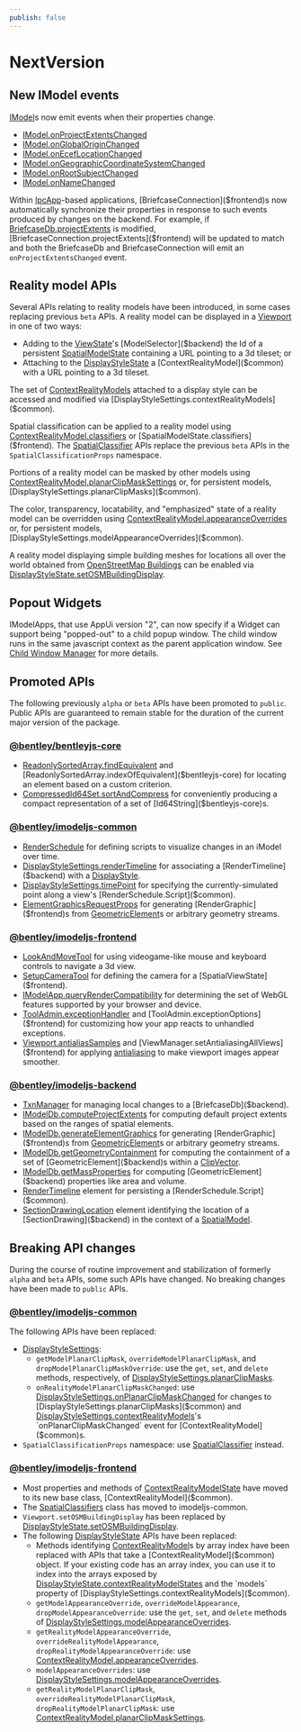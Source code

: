 ```yaml
---
publish: false
---
```

# NextVersion

## New IModel events

[IModel]($common)s now emit events when their properties change.

* [IModel.onProjectExtentsChanged]($common)
* [IModel.onGlobalOriginChanged]($common)
* [IModel.onEcefLocationChanged]($common)
* [IModel.onGeographicCoordinateSystemChanged]($common)
* [IModel.onRootSubjectChanged]($common)
* [IModel.onNameChanged]($common)

Within [IpcApp]($frontend)-based applications, [BriefcaseConnection]($frontend)s now automatically synchronize their properties in response to such events produced by changes on the backend. For example, if [BriefcaseDb.projectExtents]($backend) is modified, [BriefcaseConnection.projectExtents]($frontend) will be updated to match and both the BriefcaseDb and BriefcaseConnection will emit an `onProjectExtentsChanged` event.

## Reality model APIs

Several APIs relating to reality models have been introduced, in some cases replacing previous `beta` APIs. A reality model can be displayed in a [Viewport]($frontend) in one of two ways:
* Adding to the [ViewState]($frontend)'s [ModelSelector]($backend) the Id of a persistent [SpatialModelState]($frontend) containing a URL pointing to a 3d tileset; or
* Attaching to the [DisplayStyleState]($frontend) a [ContextRealityModel]($common) with a URL pointing to a 3d tileset.

The set of [ContextRealityModels]($common) attached to a display style can be accessed and modified via [DisplayStyleSettings.contextRealityModels]($common).

Spatial classification can be applied to a reality model using [ContextRealityModel.classifiers]($common) or [SpatialModelState.classifiers]($frontend). The [SpatialClassifier]($common) APIs replace the previous `beta` APIs in the `SpatialClassificationProps` namespace.

Portions of a reality model can be masked by other models using [ContextRealityModel.planarClipMaskSettings]($common) or, for persistent models, [DisplayStyleSettings.planarClipMasks]($common).

The color, transparency, locatability, and "emphasized" state of a reality model can be overridden using [ContextRealityModel.appearanceOverrides]($common) or, for persistent models, [DisplayStyleSettings.modelAppearanceOverrides]($common).

A reality model displaying simple building meshes for locations all over the world obtained from [OpenStreetMap Buildings](https://cesium.com/platform/cesium-ion/content/cesium-osm-buildings/) can be enabled via [DisplayStyleState.setOSMBuildingDisplay]($frontend).

## Popout Widgets

IModelApps, that use AppUi version "2", can now specify if a Widget can support being "popped-out" to a child popup window. The child window runs in the same javascript context as the parent application window. See [Child Window Manager]($docs/learning/ui/framework/ChildWindows.md) for more details.
## Promoted APIs


The following previously `alpha` or `beta` APIs have been promoted to `public`. Public APIs are guaranteed to remain stable for the duration of the current major version of the package.

### [@bentley/bentleyjs-core](https://www.itwinjs.org/reference/bentleyjs-core/)

* [ReadonlySortedArray.findEquivalent]($bentleyjs-core) and [ReadonlySortedArray.indexOfEquivalent]($bentleyjs-core) for locating an element based on a custom criterion.
* [CompressedId64Set.sortAndCompress]($bentleyjs-core) for conveniently producing a compact representation of a set of [Id64String]($bentleyjs-core)s.

### [@bentley/imodeljs-common](https://www.itwinjs.org/reference/imodeljs-common/)

* [RenderSchedule]($common) for defining scripts to visualize changes in an iModel over time.
* [DisplayStyleSettings.renderTimeline]($common) for associating a [RenderTimeline]($backend) with a [DisplayStyle]($backend).
* [DisplayStyleSettings.timePoint]($common) for specifying the currently-simulated point along a view's [RenderSchedule.Script]($common).
* [ElementGraphicsRequestProps]($common) for generating [RenderGraphic]($frontend)s from [GeometricElement]($backend)s or arbitrary geometry streams.

### [@bentley/imodeljs-frontend](https://www.itwinjs.org/reference/imodeljs-frontend/)

* [LookAndMoveTool]($frontend) for using videogame-like mouse and keyboard controls to navigate a 3d view.
* [SetupCameraTool]($frontend) for defining the camera for a [SpatialViewState]($frontend).
* [IModelApp.queryRenderCompatibility]($frontend) for determining the set of WebGL features supported by your browser and device.
* [ToolAdmin.exceptionHandler]($frontend) and [ToolAdmin.exceptionOptions]($frontend) for customizing how your app reacts to unhandled exceptions.
* [Viewport.antialiasSamples]($frontend) and [ViewManager.setAntialiasingAllViews]($frontend) for applying [antialiasing](https://en.wikipedia.org/wiki/Multisample_anti-aliasing) to make viewport images appear smoother.

### [@bentley/imodeljs-backend](https://www.itwinjs.org/reference/imodeljs-backend/)

* [TxnManager]($backend) for managing local changes to a [BriefcaseDb]($backend).
* [IModelDb.computeProjectExtents]($backend) for computing default project extents based on the ranges of spatial elements.
* [IModelDb.generateElementGraphics]($backend) for generating [RenderGraphic]($frontend)s from [GeometricElement]($backend)s or arbitrary geometry streams.
* [IModelDb.getGeometryContainment]($backend) for computing the containment of a set of [GeometricElement]($backend)s within a [ClipVector]($geometry-core).
* [IModelDb.getMassProperties]($backend) for computing [GeometricElement]($backend) properties like area and volume.
* [RenderTimeline]($backend) element for persisting a [RenderSchedule.Script]($common).
* [SectionDrawingLocation]($backend) element identifying the location of a [SectionDrawing]($backend) in the context of a [SpatialModel]($backend).

## Breaking API changes

During the course of routine improvement and stabilization of formerly `alpha` and `beta` APIs, some such APIs have changed. No breaking changes have been made to `public` APIs.

### [@bentley/imodeljs-common](https://www.itwinjs.org/reference/imodeljs-common/)

The following APIs have been replaced:

* [DisplayStyleSettings]($common):
  * `getModelPlanarClipMask`, `overrideModelPlanarClipMask`, and `dropModelPlanarClipMaskOverride`: use the `get`, `set`, and `delete` methods, respectively, of [DisplayStyleSettings.planarClipMasks]($common).
  * `onRealityModelPlanarClipMaskChanged`: use [DisplayStyleSettings.onPlanarClipMaskChanged]($common) for changes to [DisplayStyleSettings.planarClipMasks]($common) and [DisplayStyleSettings.contextRealityModels]($common)'s `onPlanarClipMaskChanged` event for [ContextRealityModel]($common)s.
* `SpatialClassificationProps` namespace: use [SpatialClassifier]($common) instead.

### [@bentley/imodeljs-frontend](https://www.itwinjs.org/reference/imodeljs-frontend/)

* Most properties and methods of [ContextRealityModelState]($frontend) have moved to its new base class, [ContextRealityModel]($common).
* The [SpatialClassifiers]($common) class has moved to imodeljs-common.
* `Viewport.setOSMBuildingDisplay` has been replaced by [DisplayStyleState.setOSMBuildingDisplay]($frontend).
* The following [DisplayStyleState]($frontend) APIs have been replaced:
  * Methods identifying [ContextRealityModel]($common)s by array index have been replaced with APIs that take a [ContextRealityModel]($common) object. If your existing code has an array index, you can use it to index into the arrays exposed by [DisplayStyleState.contextRealityModelStates]($frontend) and the `models` property of [DisplayStyleSettings.contextRealityModels]($common).
  * `getModelAppearanceOverride`, `overrideModelAppearance`, `dropModelAppearanceOverride`: use the `get`, `set`, and `delete` methods of [DisplayStyleSettings.modelAppearanceOverrides]($common).
  * `getRealityModelAppearanceOverride`, `overrideRealityModelAppearance`, `dropRealityModelAppearanceOverride`: use [ContextRealityModel.appearanceOverrides]($common).
  * `modelAppearanceOverrides`: use [DisplayStyleSettings.modelAppearanceOverrides]($common).
  * `getRealityModelPlanarClipMask`, `overrideRealityModelPlanarClipMask`, `dropRealityModelPlanarClipMask`: use [ContextRealityModel.planarClipMaskSettings]($common).

